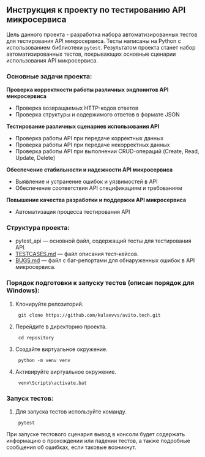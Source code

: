 ## Инструкция к проекту по тестированию API микросервиса

Цель данного проекта - разработка набора автоматизированных тестов для тестирования API микросервиса. Тесты написаны на Python с использованием библиотеки `pytest`. Результатом проекта станет набор автоматизированных тестов, покрывающих основные сценарии использования API микросервиса.

### Основные задачи проекта:

**Проверка корректности работы различных эндпоинтов API микросервиса**
- Проверка возвращаемых HTTP-кодов ответов
- Проверка структуры и содержимого ответов в формате JSON

**Тестирование различных сценариев использования API**
- Проверка работы API при передаче корректных данных
- Проверка работы API при передаче некорректных данных
- Проверка работы API при выполнении CRUD-операций (Create, Read, Update, Delete)

**Обеспечение стабильности и надежности API микросервиса**
- Выявление и устранение ошибок и уязвимостей в API
- Обеспечение соответствия API спецификациям и требованиям

**Повышение качества разработки и поддержки API микросервиса**
- Автоматизация процесса тестирования API

### Структура проекта:

- pytest_api — основной файл, содержащий тесты для тестирования API.
- [TESTCASES.md](/TESTCASES.md) — файл описания тест-кейсов.
- [BUGS.md](/BUGS.md) — файл с баг-репортами для обнаруженных ошибок в API микросервиса.

### Порядок подготовки к запуску тестов (описан порядок для Windows):

1. Клонируйте репозиторий.

        git clone https://github.com/kulaevvs/avito.tech.git

2. Перейдите в директорию проекта.

        cd repository

3. Создайте виртуальное окружение.

        python -m venv venv
   
5. Активируйте виртуальное окружение.

        venv\Scripts\activate.bat

### Запуск тестов:

1. Для запуска тестов используйте команду.

        pytest

При запуске тестового сценария вывод в консоли будет содержать информацию о прохождении или падении тестов, а также подробные сообщения об ошибках, если таковые возникнут.





